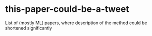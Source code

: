 # this-paper-could-be-a-tweet
List of (mostly ML) papers, where description of the method could be shortened significantly
